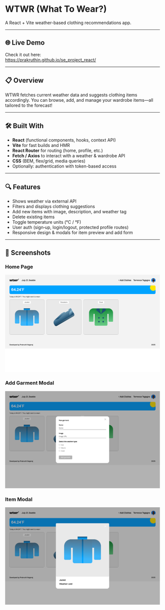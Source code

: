 # WTWR (What To Wear?)

A React + Vite weather-based clothing recommendations app.

---

## 🌐 Live Demo

Check it out here:  
https://prakruthin.github.io/se_project_react/

---

## 📋 Overview

WTWR fetches current weather data and suggests clothing items accordingly. You can browse, add, and manage your wardrobe items—all tailored to the forecast!

---

## 🛠️ Built With

- **React** (functional components, hooks, context API)
- **Vite** for fast builds and HMR
- **React Router** for routing (home, profile, etc.)
- **Fetch / Axios** to interact with a weather & wardrobe API
- **CSS** (BEM, flex/grid, media queries)
- Optionally: authentication with token-based access

---

## 🔍 Features

- Shows weather via external API
- Filters and displays clothing suggestions
- Add new items with image, description, and weather tag
- Delete existing items
- Toggle temperature units (°C / °F)
- User auth (sign‑up, login/logout, protected profile routes)
- Responsive design & modals for item preview and add form

---

## 📸 Screenshots

### Home Page

![Main Page](./screenshots/main-page.png)

### Add Garment Modal

![Add Item Modal](./screenshots/add-garment-modal.png)

### Item Modal

![Add Item Modal](./screenshots/item-modal.png)
